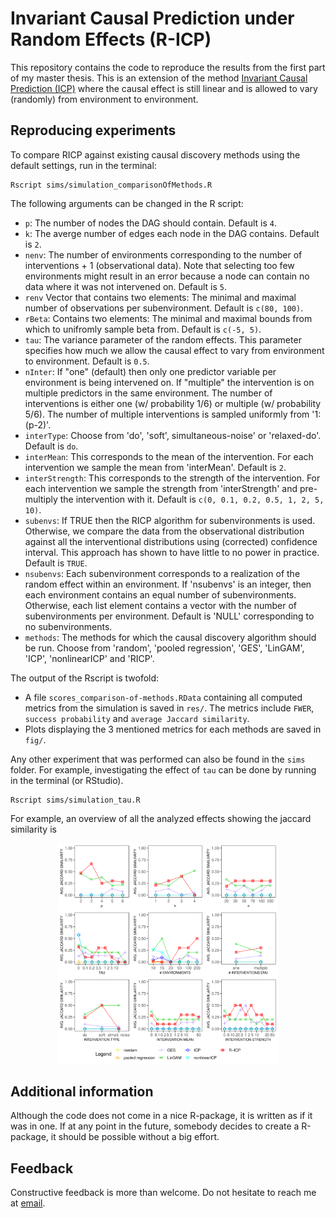 # Invariant Causal Prediction under Random Effects (R-ICP)

This repository contains the code to reproduce the results from the first part of my master thesis. This is an extension of the method [Invariant Causal Prediction (ICP)](https://www.jstor.org/stable/44682904) where the causal effect is still linear and is allowed to vary (randomly) from environment to environment. 

## Reproducing experiments

To compare RICP against existing causal discovery methods using the default
settings, run in the terminal:

```
Rscript sims/simulation_comparisonOfMethods.R
```

The following arguments can be changed in the R script: 

- `p`: The number of nodes the DAG should contain. Default is `4`.
- `k`: The averge number of edges each node in the DAG contains. Default is `2`. 
- `nenv`: The number of environments corresponding to the number of interventions + 1 (observational data). Note that selecting too few environments might result in an error because a node can contain no data where it was not intervened on. Default is `5`. 
- `renv` Vector that contains two elements: The minimal and maximal number of observations per subenvironment. Default is `c(80, 100)`.
- `rBeta`: Contains two elements: The minimal and maximal bounds from which to unifromly sample beta from. Default is `c(-5, 5)`. 
- `tau`: The variance parameter of the random effects. This parameter specifies how much we allow the causal effect to vary from environment to environment. Default is `0.5`. 
-  `nInter`: If "one" (default) then only one predictor variable per environment is being intervened on. If "multiple" the intervention is on multiple predictors in the same environment. The number of interventions is either one (w/ probability 1/6) or multiple (w/ probability 5/6). The number of multiple interventions is sampled uniformly from '1:(p-2)'. 
- `interType`: Choose from 'do', 'soft', simultaneous-noise' or 'relaxed-do'. Default is `do`. 
- `interMean`: This corresponds to the mean of the intervention. For each intervention we sample the mean from 'interMean'. Default is `2`. 
- `interStrength`: This corresponds to the strength of the intervention. For each intervention we sample the strength from 'interStrength' and pre-multiply the intervention with it. Default is `c(0, 0.1, 0.2, 0.5, 1, 2, 5, 10)`. 
- `subenvs`: If TRUE then the RICP algorithm for subenvironments is used. Otherwise, we compare the data from the observational distribution against all the interventional distributions using (corrected) confidence interval. This approach has shown to have little to no power in practice. Default is `TRUE`. 
- `nsubenvs`: Each subenvironment corresponds to a realization of the random effect within an environment. If 'nsubenvs' is an integer, then each environment contains an equal number of subenvironments. Otherwise, each list element contains a vector with the number of subenvironments per environment. Default is 'NULL' corresponding to no subenvironments. 
- `methods`: The methods for which the causal discovery algorithm should be run. Choose from 'random', 'pooled regression', 'GES', 'LinGAM', 'ICP', 'nonlinearICP' and 'RICP'. 

The output of the Rscript is twofold: 
 - A file `scores_comparison-of-methods.RData` containing all computed metrics from the simulation is saved in `res/`. The metrics include `FWER`, `success probability` and `average Jaccard similarity`. 
 - Plots displaying the 3 mentioned metrics for each methods are saved in `fig/`.

 Any other experiment that was performed can also be found in the `sims` folder. For example, investigating the effect of `tau` can be done by running in the terminal (or RStudio). 
 
 ```
Rscript sims/simulation_tau.R
```

 For example, an overview of all the analyzed effects showing the jaccard similarity is
 
<p align="center">  
    <img src="./fig/wsubenv/multipleInter/jointPlot_RICP_avgJaccard.svg" width=70% height=70%>
</p>  

## Additional information

Although the code does not come in a nice R-package, it is written as if it was in one. If at any point in the future, somebody decides to create a R-package, it should be possible without a big effort. 
## Feedback

Constructive feedback is more than welcome. Do not hesitate to reach me at [email](mailto:schwarbf@student.ethz.ch).
